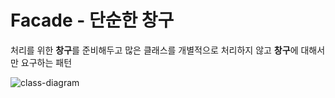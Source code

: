 # Facade - 단순한 창구
처리를 위한 **창구**를 준비해두고 많은 클래스를 개별적으로 처리하지 않고 **창구**에 대해서만 요구하는 패턴

![class-diagram](http://www.plantuml.com/plantuml/proxy?src=https://raw.githubusercontent.com/hanbee1005/basic-design-pattern/main/resources/puml/chapter15.puml)
